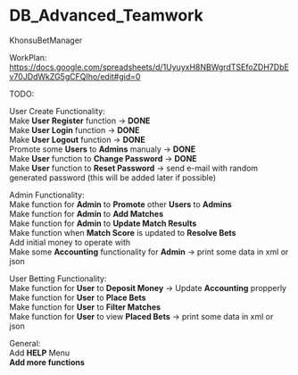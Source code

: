 # DB_Advanced_Teamwork
KhonsuBetManager

WorkPlan:
https://docs.google.com/spreadsheets/d/1UyuyxH8NBWgrdTSEfoZDH7DbEv70JDdWkZG5gCFQIho/edit#gid=0

TODO:

User Create Functionality:<br/>
Make **User** **Register** function -> **DONE**<br/>
Make **User** **Login** function -> **DONE**<br/>
Make **User** **Logout** function -> **DONE**<br/>
Promote some **Users** to **Admins** manualy -> **DONE**<br/>
Make **User** function to **Change Password** -> **DONE**<br/>
Make **User** function to **Reset Password** -> send e-mail with random generated password (this will be added later if possible)<br/>

Admin Functionality:<br/>
Make function for **Admin** to **Promote** other **Users** to **Admins**<br/>
Make function for **Admin** to **Add Matches**<br/>
Make function for **Admin** to **Update Match Results**<br/>
Make function when **Match Score** is updated to **Resolve Bets**<br/>
Add initial money to operate with<br/>
Make some **Accounting** functionality for **Admin** -> print some data in xml or json<br/>

User Betting Functionality:<br/>
Make function for **User** to **Deposit Money** -> Update **Accounting** propperly<br/>
Make function for **User** to **Place Bets**<br/>
Make function for **User** to **Filter Matches**<br/>
Make function for **User** to view **Placed Bets** -> print some data in xml or json<br/>

General:<br/>
Add **HELP** Menu<br/>
**Add more functions**<br/>


